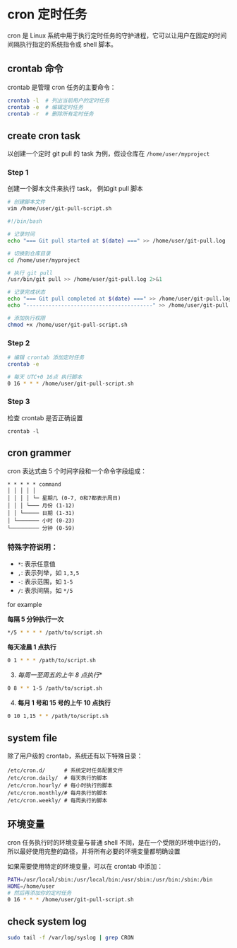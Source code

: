 # cron 定时任务

cron 是 Linux 系统中用于执行定时任务的守护进程，它可以让用户在固定的时间间隔执行指定的系统指令或 shell 脚本。

## crontab 命令
crontab 是管理 cron 任务的主要命令：
```bash
crontab -l  # 列出当前用户的定时任务
crontab -e  # 编辑定时任务
crontab -r  # 删除所有定时任务
```

## create cron task

以创建一个定时 git pull 的 task 为例，假设仓库在 `/home/user/myproject`

### Step 1

创建一个脚本文件来执行 task， 例如git pull 脚本

```bash
# 创建脚本文件
vim /home/user/git-pull-script.sh
```

```bash
#!/bin/bash

# 记录时间
echo "=== Git pull started at $(date) ===" >> /home/user/git-pull.log

# 切换到仓库目录
cd /home/user/myproject

# 执行 git pull
/usr/bin/git pull >> /home/user/git-pull.log 2>&1

# 记录完成状态
echo "=== Git pull completed at $(date) ===" >> /home/user/git-pull.log
echo "----------------------------------------" >> /home/user/git-pull.log
```

```bash
# 添加执行权限
chmod +x /home/user/git-pull-script.sh
```

### Step 2

```bash
# 编辑 crontab 添加定时任务
crontab -e
```

```bash
# 每天 UTC+0 16点 执行脚本
0 16 * * * /home/user/git-pull-script.sh
```

### Step 3

检查 crontab 是否正确设置

```
crontab -l
```



## cron grammer

cron 表达式由 5 个时间字段和一个命令字段组成：
```
* * * * * command
│ │ │ │ │
│ │ │ │ └─ 星期几 (0-7, 0和7都表示周日)
│ │ │ └─── 月份 (1-12)
│ │ └───── 日期 (1-31)
│ └─────── 小时 (0-23)
└───────── 分钟 (0-59)
```

### 特殊字符说明：
- `*`: 表示任意值
- `,`: 表示列举，如 `1,3,5`
- `-`: 表示范围，如 `1-5`
- `/`: 表示间隔，如 `*/5`

for example

**每隔 5 分钟执行一次**

```bash
*/5 * * * * /path/to/script.sh
```

**每天凌晨 1 点执行**

```bash
0 1 * * * /path/to/script.sh
```

3. *每周一至周五的上午 8 点执行**
```bash
0 8 * * 1-5 /path/to/script.sh
```

4. **每月 1 号和 15 号的上午 10 点执行**
```bash
0 10 1,15 * * /path/to/script.sh
```



## system file
除了用户级的 crontab，系统还有以下特殊目录：
```
/etc/cron.d/      # 系统定时任务配置文件
/etc/cron.daily/  # 每天执行的脚本
/etc/cron.hourly/ # 每小时执行的脚本
/etc/cron.monthly/# 每月执行的脚本
/etc/cron.weekly/ # 每周执行的脚本
```





## 环境变量

cron 任务执行时的环境变量与普通 shell 不同，是在一个受限的环境中运行的，所以最好使用完整的路径，并将所有必要的环境变量都明确设置

如果需要使用特定的环境变量，可以在 crontab 中添加：

```bash
PATH=/usr/local/sbin:/usr/local/bin:/usr/sbin:/usr/bin:/sbin:/bin
HOME=/home/user
# 然后再添加你的定时任务
0 16 * * * /home/user/git-pull-script.sh
```



## check system log

```bash
sudo tail -f /var/log/syslog | grep CRON
```

